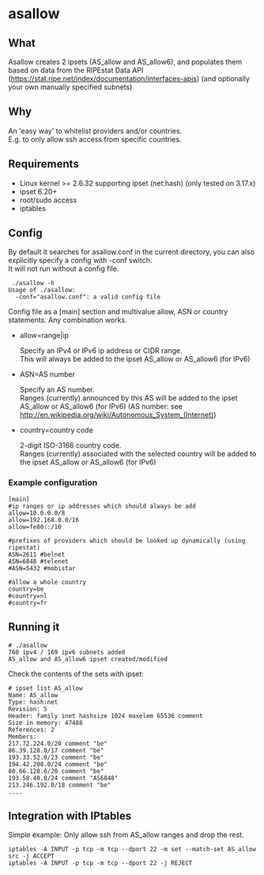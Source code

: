 # asallow

## What
Asallow creates 2 ipsets (AS_allow and AS_allow6), and populates them based on data from the RIPEstat Data API
(https://stat.ripe.net/index/documentation/interfaces-apis) (and optionally your own manually specified subnets)

## Why
An 'easy way' to whitelist providers and/or countries.  
E.g. to only allow ssh access from specific countries.

## Requirements
* Linux kernel >= 2.6.32 supporting ipset (net:hash) (only tested on 3.17.x)
* ipset 6.20+
* root/sudo access
* iptables

## Config
By default it searches for asallow.conf in the current directory, you can also explicitly specify a config with -conf switch.  
It will not run without a config file.

```
 ./asallow -h
Usage of ./asallow:
  -conf="asallow.conf": a valid config file
```
Config file as a [main] section and multivalue allow, ASN or country statements. Any combination works.

* allow=range|ip

  Specify an IPv4 or IPv6 ip address or CIDR range.  
  This will always be added to the ipset AS_allow or AS_allow6 (for IPv6)

* ASN=AS number

  Specify an AS number.  
  Ranges (currently) announced by this AS will be added to the ipset AS_allow or AS_allow6 (for IPv6) (AS number: see http://en.wikipedia.org/wiki/Autonomous_System_(Internet))

* country=country code

  2-digit ISO-3166 country code.  
  Ranges (currently) associated with the selected country will be added to the ipset AS_allow or AS_allow6 (for IPv6)

### Example configuration
```
[main]
#ip ranges or ip addresses which should always be add
allow=10.0.0.0/8
allow=192.168.0.0/16
allow=fe80::/10

#prefixes of providers which should be looked up dynamically (using ripestat)
ASN=2611 #belnet
ASN=6848 #telenet
#ASN=5432 #mobistar

#allow a whole country
country=be
#country=nl
#country=fr
```

## Running it
```
# ./asallow
760 ipv4 / 169 ipv6 subnets added
AS_allow and AS_allow6 ipset created/modified
```

Check the contents of the sets with ipset:

```
# ipset list AS_allow
Name: AS_allow
Type: hash:net
Revision: 5
Header: family inet hashsize 1024 maxelem 65536 comment
Size in memory: 47488
References: 2
Members:
217.72.224.0/20 comment "be"
86.39.128.0/17 comment "be"
193.33.52.0/23 comment "be"
194.42.208.0/24 comment "be"
80.66.128.0/20 comment "be"
193.58.40.0/24 comment "AS6848"
213.246.192.0/18 comment "be"
....
```

## Integration with IPtables
Simple example:
Only allow ssh from AS_allow ranges and drop the rest.

```
iptables -A INPUT -p tcp -m tcp --dport 22 -m set --match-set AS_allow src -j ACCEPT
iptables -A INPUT -p tcp -m tcp --dport 22 -j REJECT
```
